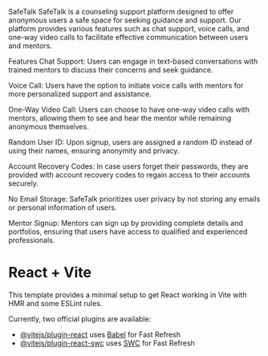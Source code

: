 SafeTalk
SafeTalk is a counseling support platform designed to offer anonymous users a safe space for seeking guidance and support. Our platform provides various features such as chat support, voice calls, and one-way video calls to facilitate effective communication between users and mentors.

Features
Chat Support: Users can engage in text-based conversations with trained mentors to discuss their concerns and seek guidance.

Voice Call: Users have the option to initiate voice calls with mentors for more personalized support and assistance.

One-Way Video Call: Users can choose to have one-way video calls with mentors, allowing them to see and hear the mentor while remaining anonymous themselves.

Random User ID: Upon signup, users are assigned a random ID instead of using their names, ensuring anonymity and privacy.

Account Recovery Codes: In case users forget their passwords, they are provided with account recovery codes to regain access to their accounts securely.

No Email Storage: SafeTalk prioritizes user privacy by not storing any emails or personal information of users.

Mentor Signup: Mentors can sign up by providing complete details and portfolios, ensuring that users have access to qualified and experienced professionals.

# React + Vite

This template provides a minimal setup to get React working in Vite with HMR and some ESLint rules.

Currently, two official plugins are available:

- [@vitejs/plugin-react](https://github.com/vitejs/vite-plugin-react/blob/main/packages/plugin-react/README.md) uses [Babel](https://babeljs.io/) for Fast Refresh
- [@vitejs/plugin-react-swc](https://github.com/vitejs/vite-plugin-react-swc) uses [SWC](https://swc.rs/) for Fast Refresh
